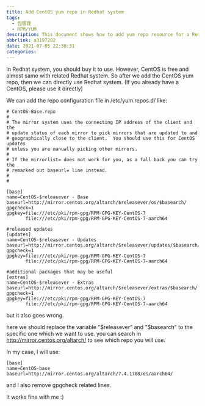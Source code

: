 ```yaml
---
title: Add CentOS yum repo in Redhat system
tags:
  - 包管理
  - RPM/YUM
description: This document shows how to add yum repo resource for a Redhat/CentOS system
abbrlink: a3197202
date: 2021-07-05 22:30:31
categories:
---
```


In Redhat system, you should buy it to use. However, CentOS is
free and almost same with related Redhat system. So after we
add the CentOS yum repo, then we can directly use Redhat system.
(If you already have a CentOS, please use it directly)

We can add the repo configuration file in /etc/yum.repos.d/ like:
```
# CentOS-Base.repo
#
# The mirror system uses the connecting IP address of the client and the
# update status of each mirror to pick mirrors that are updated to and
# geographically close to the client.  You should use this for CentOS updates
# unless you are manually picking other mirrors.
#
# If the mirrorlist= does not work for you, as a fall back you can try the 
# remarked out baseurl= line instead.
#
#

[base]
name=CentOS-$releasever - Base
baseurl=http://mirror.centos.org/altarch/$releasever/os/$basearch/
gpgcheck=1
gpgkey=file:///etc/pki/rpm-gpg/RPM-GPG-KEY-CentOS-7
       file:///etc/pki/rpm-gpg/RPM-GPG-KEY-CentOS-7-aarch64

#released updates 
[updates]
name=CentOS-$releasever - Updates
baseurl=http://mirror.centos.org/altarch/$releasever/updates/$basearch/
gpgcheck=1
gpgkey=file:///etc/pki/rpm-gpg/RPM-GPG-KEY-CentOS-7
       file:///etc/pki/rpm-gpg/RPM-GPG-KEY-CentOS-7-aarch64

#additional packages that may be useful
[extras]
name=CentOS-$releasever - Extras
baseurl=http://mirror.centos.org/altarch/$releasever/extras/$basearch/
gpgcheck=1
gpgkey=file:///etc/pki/rpm-gpg/RPM-GPG-KEY-CentOS-7
       file:///etc/pki/rpm-gpg/RPM-GPG-KEY-CentOS-7-aarch64
```
but it also goes wrong.

here we should replace the variable "$releasever" and "$basearch" to the
specific one which we want to use. you can search in http://mirror.centos.org/altarch/
to see which repo you will use.

In my case, I will use:
```
[base]
name=CentOS-base
baseurl=http://mirror.centos.org/altarch/7.4.1708/os/aarch64/
```
and I also remove gpgcheck related lines.

It works fine with me :)
